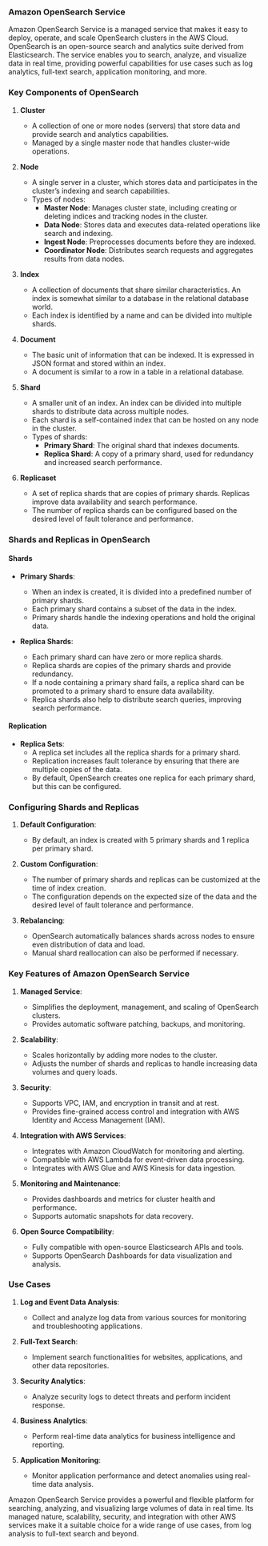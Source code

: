 ### Amazon OpenSearch Service

Amazon OpenSearch Service is a managed service that makes it easy to deploy, operate, and scale OpenSearch clusters in the AWS Cloud. OpenSearch is an open-source search and analytics suite derived from Elasticsearch. The service enables you to search, analyze, and visualize data in real time, providing powerful capabilities for use cases such as log analytics, full-text search, application monitoring, and more.

### Key Components of OpenSearch

1. **Cluster**
   - A collection of one or more nodes (servers) that store data and provide search and analytics capabilities.
   - Managed by a single master node that handles cluster-wide operations.

2. **Node**
   - A single server in a cluster, which stores data and participates in the cluster’s indexing and search capabilities.
   - Types of nodes:
     - **Master Node**: Manages cluster state, including creating or deleting indices and tracking nodes in the cluster.
     - **Data Node**: Stores data and executes data-related operations like search and indexing.
     - **Ingest Node**: Preprocesses documents before they are indexed.
     - **Coordinator Node**: Distributes search requests and aggregates results from data nodes.

3. **Index**
   - A collection of documents that share similar characteristics. An index is somewhat similar to a database in the relational database world.
   - Each index is identified by a name and can be divided into multiple shards.

4. **Document**
   - The basic unit of information that can be indexed. It is expressed in JSON format and stored within an index.
   - A document is similar to a row in a table in a relational database.

5. **Shard**
   - A smaller unit of an index. An index can be divided into multiple shards to distribute data across multiple nodes.
   - Each shard is a self-contained index that can be hosted on any node in the cluster.
   - Types of shards:
     - **Primary Shard**: The original shard that indexes documents.
     - **Replica Shard**: A copy of a primary shard, used for redundancy and increased search performance.

6. **Replicaset**
   - A set of replica shards that are copies of primary shards. Replicas improve data availability and search performance.
   - The number of replica shards can be configured based on the desired level of fault tolerance and performance.

### Shards and Replicas in OpenSearch

#### Shards

- **Primary Shards**:
  - When an index is created, it is divided into a predefined number of primary shards. 
  - Each primary shard contains a subset of the data in the index.
  - Primary shards handle the indexing operations and hold the original data.

- **Replica Shards**:
  - Each primary shard can have zero or more replica shards.
  - Replica shards are copies of the primary shards and provide redundancy.
  - If a node containing a primary shard fails, a replica shard can be promoted to a primary shard to ensure data availability.
  - Replica shards also help to distribute search queries, improving search performance.

#### Replication

- **Replica Sets**:
  - A replica set includes all the replica shards for a primary shard.
  - Replication increases fault tolerance by ensuring that there are multiple copies of the data.
  - By default, OpenSearch creates one replica for each primary shard, but this can be configured.

### Configuring Shards and Replicas

1. **Default Configuration**:
   - By default, an index is created with 5 primary shards and 1 replica per primary shard.

2. **Custom Configuration**:
   - The number of primary shards and replicas can be customized at the time of index creation.
   - The configuration depends on the expected size of the data and the desired level of fault tolerance and performance.

3. **Rebalancing**:
   - OpenSearch automatically balances shards across nodes to ensure even distribution of data and load.
   - Manual shard reallocation can also be performed if necessary.

### Key Features of Amazon OpenSearch Service

1. **Managed Service**:
   - Simplifies the deployment, management, and scaling of OpenSearch clusters.
   - Provides automatic software patching, backups, and monitoring.

2. **Scalability**:
   - Scales horizontally by adding more nodes to the cluster.
   - Adjusts the number of shards and replicas to handle increasing data volumes and query loads.

3. **Security**:
   - Supports VPC, IAM, and encryption in transit and at rest.
   - Provides fine-grained access control and integration with AWS Identity and Access Management (IAM).

4. **Integration with AWS Services**:
   - Integrates with Amazon CloudWatch for monitoring and alerting.
   - Compatible with AWS Lambda for event-driven data processing.
   - Integrates with AWS Glue and AWS Kinesis for data ingestion.

5. **Monitoring and Maintenance**:
   - Provides dashboards and metrics for cluster health and performance.
   - Supports automatic snapshots for data recovery.

6. **Open Source Compatibility**:
   - Fully compatible with open-source Elasticsearch APIs and tools.
   - Supports OpenSearch Dashboards for data visualization and analysis.

### Use Cases

1. **Log and Event Data Analysis**:
   - Collect and analyze log data from various sources for monitoring and troubleshooting applications.

2. **Full-Text Search**:
   - Implement search functionalities for websites, applications, and other data repositories.

3. **Security Analytics**:
   - Analyze security logs to detect threats and perform incident response.

4. **Business Analytics**:
   - Perform real-time data analytics for business intelligence and reporting.

5. **Application Monitoring**:
   - Monitor application performance and detect anomalies using real-time data analysis.

Amazon OpenSearch Service provides a powerful and flexible platform for searching, analyzing, and visualizing large volumes of data in real time. Its managed nature, scalability, security, and integration with other AWS services make it a suitable choice for a wide range of use cases, from log analysis to full-text search and beyond.